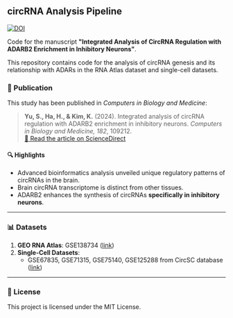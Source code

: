 ## circRNA Analysis Pipeline

[![DOI](https://img.shields.io/badge/DOI-10.1016%2Fj.compbiomed.2024.109212-blue)](https://doi.org/10.1016/j.compbiomed.2024.109212)

Code for the manuscript **"Integrated Analysis of CircRNA Regulation with ADARB2 Enrichment in Inhibitory Neurons"**.

This repository contains code for the analysis of circRNA genesis and its relationship with ADARs in the RNA Atlas dataset and single-cell datasets.


### 📄 Publication

This study has been published in *Computers in Biology and Medicine*:

> **Yu, S., Ha, H., & Kim, K.** (2024). Integrated analysis of circRNA regulation with ADARB2 enrichment in inhibitory neurons. *Computers in Biology and Medicine, 182*, 109212.  
> [🔗 Read the article on ScienceDirect](https://www.sciencedirect.com/science/article/abs/pii/S0010482524012976)


#### 🔍 Highlights
- Advanced bioinformatics analysis unveiled unique regulatory patterns of circRNAs in the brain.  
- Brain circRNA transcriptome is distinct from other tissues.  
- ADARB2 enhances the synthesis of circRNAs **specifically in inhibitory neurons**.

---

### 📊 Datasets

1. **GEO RNA Atlas**: GSE138734 ([link](https://www.ncbi.nlm.nih.gov/geo/query/acc.cgi?acc=GSE138734))  
2. **Single-Cell Datasets**:  
   - GSE67835, GSE71315, GSE75140, GSE125288 from CircSC database ([link](https://ngdc.cncb.ac.cn/circatlas/circSC/index.html))

---

### 📜 License

This project is licensed under the MIT License.
